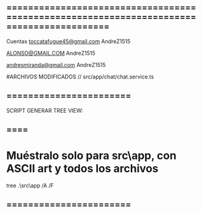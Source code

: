 ## =========================================================================================
Cuentas
toccatafugue45@gmail.com
AndreZ1515

ALONSO@GMAIL.COM
AndreZ1515

andresmiranda@gmail.com
AndreZ1515

#ARCHIVOS MODIFICADOS
// src/app/chat/chat.service.ts




## =======================
SCRIPT GENERAR TREE VIEW:
## ====
# Muéstralo solo para src\app, con ASCII art y todos los archivos
tree .\src\app /A /F
## =======================
